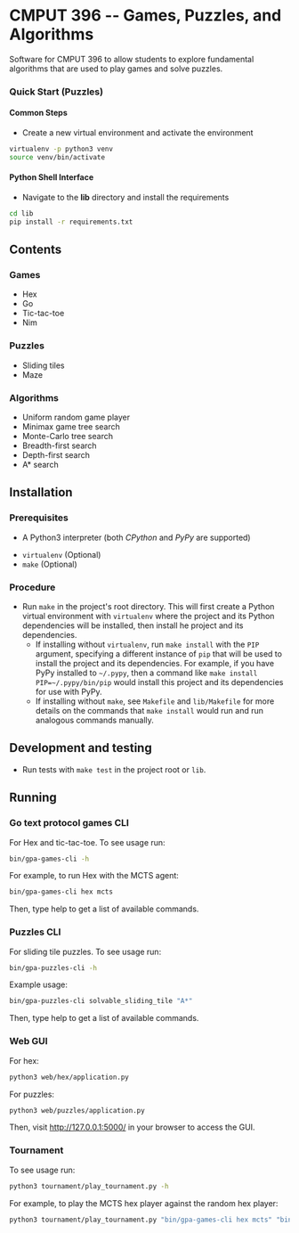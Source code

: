 # CMPUT 396 -- Games, Puzzles, and Algorithms

Software for CMPUT 396 to allow students to explore fundamental algorithms
that are used to play games and solve puzzles.


### Quick Start (Puzzles)

#### Common Steps

* Create a new virtual environment and activate the environment
```bash
virtualenv -p python3 venv
source venv/bin/activate
```

#### Python Shell Interface

* Navigate to the **lib** directory and install the requirements
```bash
cd lib
pip install -r requirements.txt
```

## Contents

### Games


- Hex
- Go
- Tic-tac-toe
- Nim


### Puzzles

- Sliding tiles
- Maze


### Algorithms

- Uniform random game player
- Minimax game tree search
- Monte-Carlo tree search
- Breadth-first search
- Depth-first search
- A* search


## Installation

### Prerequisites

- A Python3 interpreter (both *CPython* and *PyPy* are supported)
<!-- TODO - FFI (`libffi-dev`)? -->
- `virtualenv` (Optional)
- `make` (Optional)


### Procedure

- Run `make` in the project's root directory. This will first create a Python virtual environment with `virtualenv` where the project and its Python dependencies will be installed, then install he project and its dependencies.
    - If installing without `virtualenv`, run `make install` with the `PIP` argument, specifying a different instance of `pip` that will be used to install the project and its dependencies. For example, if you have PyPy installed to `~/.pypy`, then a command like `make install PIP=~/.pypy/bin/pip` would install this project and its dependencies for use with PyPy.
    - If installing without `make`, see `Makefile` and `lib/Makefile` for more details on the commands that `make install` would run and run analogous commands manually.

<!-- TODO How does this procedure change for Windows users? -->
<!-- TODO CFFI? -->


## Development and testing

- Run tests with `make test` in the project root or `lib`.


## Running

### Go text protocol games CLI

For Hex and tic-tac-toe. To see usage run:

```bash
bin/gpa-games-cli -h
```

For example, to run Hex with the MCTS agent:

```bash
bin/gpa-games-cli hex mcts
```

Then, type help to get a list of available commands.

### Puzzles CLI

For sliding tile puzzles. To see usage run:

```bash
bin/gpa-puzzles-cli -h
```

Example usage:

```bash
bin/gpa-puzzles-cli solvable_sliding_tile "A*"
```

Then, type help to get a list of available commands.

### Web GUI

For hex:
```bash
python3 web/hex/application.py
```

For puzzles:
```bash
python3 web/puzzles/application.py
```

Then, visit http://127.0.0.1:5000/ in your browser to access the GUI.

### Tournament

To see usage run:
```bash
python3 tournament/play_tournament.py -h
```

For example, to play the MCTS hex player against the random hex player:

```bash
python3 tournament/play_tournament.py "bin/gpa-games-cli hex mcts" "bin/gpa-games-cli hex random"
```

<!-- TODO Rework this with information on how to run all executables -->
<!-- * Run the `main.py` within the **ui** directory
```bash
python3 games_puzzles_algorithms/ui/main.py
# full version
python3 games_puzzles_algorithms/ui/main.py --puzzle maze --search A*
# alternatively
python3 games_puzzles_algorithms/ui/main.py --puzzle sliding_tile --search A*
```


#### Flask Web Application

* Navigate to the **web** directory and install the requirements
```bash
cd web
pip install -r requirements.txt
# alternatively, ensure the games-puzzles-algorithms is installed
# and only install flask
```

* Run the `app.py` within the **web/puzzles** directory
    * Within your web browser, navigate to [localhost:5000](http://localhost:5000).

```bash
python3 puzzles/app.py
 * Running on http://127.0.0.1:5000/ (Press CTRL+C to quit)
 ```

``` -->
